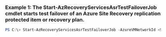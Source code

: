 ### Example 1: The Start-AzRecoveryServicesAsrTestFailoverJob cmdlet starts test failover of an Azure Site Recovery replication protected item or recovery plan.
```powershell
PS C:\> Start-AzRecoveryServicesAsrTestFailoverJob -AzureVMNetworkId <String> -Direction PrimaryToRecovery -RecoveryPlan $RP
```

